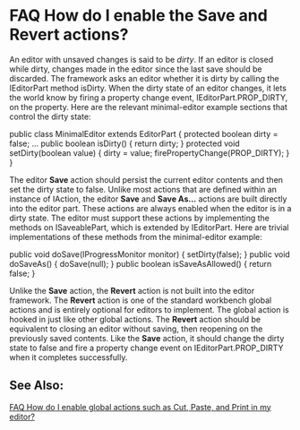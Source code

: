 

FAQ How do I enable the Save and Revert actions?
================================================

An editor with unsaved changes is said to be _dirty_. If an editor is closed while dirty, changes made in the editor since the last save should be discarded. The framework asks an editor whether it is dirty by calling the IEditorPart method isDirty. When the dirty state of an editor changes, it lets the world know by firing a property change event, IEditorPart.PROP_DIRTY, on the property. Here are the relevant minimal-editor example sections that control the dirty state:

   public class MinimalEditor extends EditorPart {
      protected boolean dirty = false;
      ...
      public boolean isDirty() {
         return dirty;
      }
      protected void setDirty(boolean value) {
         dirty = value;
         firePropertyChange(PROP_DIRTY);
      }
   }
	

  
The editor **Save** action should persist the current editor contents and then set the dirty state to false. Unlike most actions that are defined within an instance of IAction, the editor **Save** and **Save As...** actions are built directly into the editor part. These actions are always enabled when the editor is in a dirty state. The editor must support these actions by implementing the methods on ISaveablePart, which is extended by IEditorPart. Here are trivial implementations of these methods from the minimal-editor example:

   public void doSave(IProgressMonitor monitor) {
      setDirty(false);
   }
   public void doSaveAs() {
      doSave(null);
   }
   public boolean isSaveAsAllowed() {
      return false;
   }

  
Unlike the **Save** action, the **Revert** action is not built into the editor framework. The **Revert** action is one of the standard workbench global actions and is entirely optional for editors to implement. The global action is hooked in just like other global actions. The **Revert** action should be equivalent to closing an editor without saving, then reopening on the previously saved contents. Like the **Save** action, it should change the dirty state to false and fire a property change event on IEditorPart.PROP_DIRTY when it completes successfully.

  

See Also:
---------

[FAQ How do I enable global actions such as Cut, Paste, and Print in my editor?](./FAQ_How_do_I_enable_global_actions_such_as_Cut,_Paste,_and_Print_in_my_editor.md "FAQ How do I enable global actions such as Cut, Paste, and Print in my editor?")

